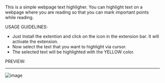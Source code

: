 This is a simple webpage text highligher. You can highlight text on a webpage where you are reading so that you can mark important points while reading.

USAGE GUIDELINES: 
* Just Install the extention and click on the icon in the extension bar. It will activate the extension.
* Now select the text that you want to highlight via cursor.
* The selected text will be highlighted with the YELLOW color.

PREVIEW: 
______________________________________________________________________________________________________________________
![image](https://github.com/Parab-Mishra/webpage-text-highlighter/assets/74353033/f5e8be26-efb9-488d-8066-47dd73f911bb)
